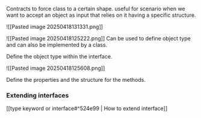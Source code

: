 Contracts to force class to a certain shape.
useful for scenario when we want to accept an object as input that relies on it having a specific structure. 

![[Pasted image 20250418131331.png]]


![[Pasted image 20250418125222.png]]
Can be used to define object type and can also be implemented by a class.

Define the object type within the interface.

![[Pasted image 20250418125608.png]]

Define the properties and the structure for the methods.




### Extending interfaces
[[type keyword or interface#^524e99 | How to extend interface]]